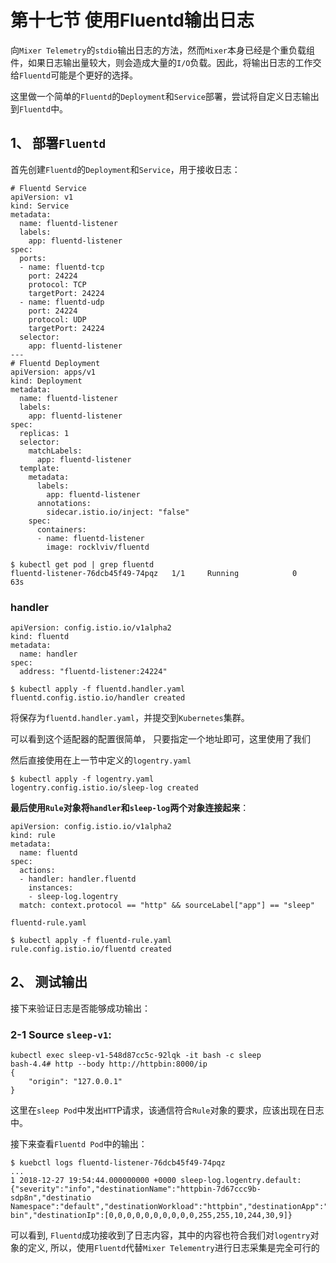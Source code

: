 # **第十七节 使用Fluentd输出日志** 

向`Mixer Telemetry`的`stdio`输出日志的方法，然而`Mixer`本身已经是个重负载组件，如果日志输出量较大，则会造成大量的`I/O`负载。因此，将输出日志的工作交给`Fluentd`可能是个更好的选择。 

这里做一个简单的`Fluentd`的`Deployment`和`Service`部署，尝试将自定义日志输出到`Fluentd`中。 

## **1、 部署`Fluentd`** 

首先创建`Fluentd`的`Deployment`和`Service`，用于接收日志： 

```
# Fluentd Service
apiVersion: v1
kind: Service
metadata:
  name: fluentd-listener
  labels:
    app: fluentd-listener
spec:
  ports:
  - name: fluentd-tcp
    port: 24224
    protocol: TCP
    targetPort: 24224
  - name: fluentd-udp
    port: 24224
    protocol: UDP
    targetPort: 24224
  selector:
    app: fluentd-listener
---
# Fluentd Deployment
apiVersion: apps/v1
kind: Deployment
metadata:
  name: fluentd-listener
  labels:
    app: fluentd-listener
spec:
  replicas: 1
  selector:
    matchLabels:
      app: fluentd-listener
  template:
    metadata:
      labels:
        app: fluentd-listener
      annotations:
        sidecar.istio.io/inject: "false"
    spec:
      containers:
      - name: fluentd-listener
        image: rocklviv/fluentd
```

```
$ kubectl get pod | grep fluentd
fluentd-listener-76dcb45f49-74pqz   1/1     Running            0          63s
```

### **handler**

```
apiVersion: config.istio.io/v1alpha2
kind: fluentd
metadata:
  name: handler
spec:
  address: "fluentd-listener:24224"
```

```
$ kubectl apply -f fluentd.handler.yaml
fluentd.config.istio.io/handler created
```

将保存为`fluentd.handler.yaml`，并提交到`Kubernetes`集群。 

可以看到这个适配器的配置很简单， 只要指定一个地址即可，这里使用了我们 

然后直接使用在上一节中定义的`logentry.yaml`

```
$ kubectl apply -f logentry.yaml 
logentry.config.istio.io/sleep-log created
```

**最后使用`Rule`对象将`handler`和`sleep-log`两个对象连接起来**： 

```
apiVersion: config.istio.io/v1alpha2 
kind: rule 
metadata: 
  name: fluentd
spec: 
  actions:
  - handler: handler.fluentd 
    instances: 
    - sleep-log.logentry
  match: context.protocol == "http" && sourceLabel["app"] == "sleep" 
```

`fluentd-rule.yaml`

```
$ kubectl apply -f fluentd-rule.yaml 
rule.config.istio.io/fluentd created
```

## **2、 测试输出** 

接下来验证日志是否能够成功输出： 

### **2-1 Source `sleep-v1`:**

```
kubectl exec sleep-v1-548d87cc5c-92lqk -it bash -c sleep
bash-4.4# http --body http://httpbin:8000/ip
{
    "origin": "127.0.0.1"
}
```

这里在`sleep Pod`中发出`HTT`P请求，该通信符合`Rule`对象的要求，应该出现在日志中。 

接下来查看`Fluentd Pod`中的输出： 

```
$ kuebctl logs fluentd-listener-76dcb45f49-74pqz 
...
1 2018-12-27 19:54:44.000000000 +0000 sleep-log.logentry.default: {"severity":"info","destinationName":"httpbin-7d67ccc9b-sdp8n","destinatio Namespace":"default","destinationWorkload":"httpbin","destinationApp":"htt bin","destinationIp":[0,0,0,0,0,0,0,0,0,0,255,255,10,244,30,9]} 
```

可以看到, `Fluentd`成功接收到了日志内容，其中的内容也符合我们对`logentry`对象的定义, 所以，使用`Fluentd`代替`Mixer Telementry`进行日志采集是完全可行的

 

